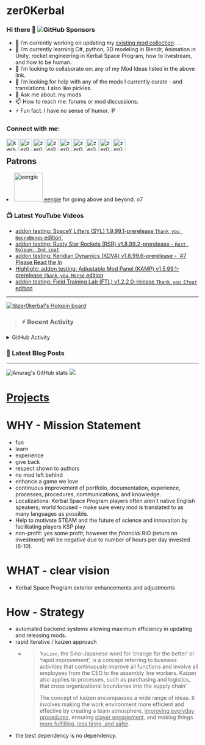 # zer0Kerbal

### Hi there 👋 ![GitHub Sponsors](https://img.shields.io/github/sponsors/zer0Kerbal?color=purple&label=Github%20Sponsors&style=social)  
- 🔭 I’m currently working on updating my [existing mod collection](https://tinyurl.com/zer0KModTracker): ...
- 🌱 I’m currently learning C#, python, 3D modeling in Blendr, Animation in Unity, rocket engineering in Kerbal Space Program, how to livestream, and how to be human.
- 👯 I’m looking to collaborate on: any of my Mod Ideas listed in the above link.
- 🤔 I’m looking for help with any of the mods I currently curate - and translations. I also like pickles.
- 💬 Ask me about: my mods 
- 📫 How to reach me: forums or mod discussions.
- ⚡ Fun fact: I have no sense of humor. :P

### Connect with me:

<!--[<img align="left" alt="kerbalspaceprogram.com" width="32px" src="https://kerbalspaceprogram.com//favicon.ico" />][website]-->
[<img align="left" alt="kerbalspaceprogram.com" width="32px" src="https://cdn.icon-icons.com/icons2/1381/PNG/32/kerbalspaceprogram_93898.png" />][website]
[<img align="left" alt="zer0Kerbal | CurseForge" width="32px" src="https://cdn.jsdelivr.net/npm/simple-icons@v3/icons/curseforge.svg" />][curseforge]
[<img align="left" alt="zer0Kerbal | Reddit" width="32px" src="https://cdn.icon-icons.com/icons2/1945/PNG/512/iconfinder-reddit-4661631_122483.png" />][reddit]
[<img align="left" alt="zer0Kerbal | Patreon" width="32px" src="https://cdn.icon-icons.com/icons2/2429/PNG/512/patreon_logo_icon_147253.png" />][patreon]
[<img align="left" alt="zer0Kerbal | YouTube" width="32px" src="https://cdn.icon-icons.com/icons2/836/PNG/512/Youtube_icon-icons.com_66802.png" />][youtube]
[<img align="left" alt="zer0Kerbal | Twitch" width="32px" src="https://cdn.icon-icons.com/icons2/2699/PNG/512/twitch_logo_icon_170383.png" />][twitch]
[<img align="left" alt="zer0Kerbal | PayPal" width="32px" src="https://cdn.icon-icons.com/icons2/2699/PNG/512/paypal_logo_icon_168055.png" />][paypal]
[<img align="left" alt="zer0Kerbal | Buy Me a Coffee" width="32px" src="https://www.buymeacoffee.com/assets/img/bmc-meta-new/new/favicon.ico" />][buymeacoffee]
<!-- [<img align="left" alt="zer0Kerbal | buy me a coffee" width="22px" src="https://cdn.jsdelivr.net/npm/simple-icons@v3/icons/buymeacoffee.svg" />][buymeacoffee] -->
[<img align="left" alt="zer0Kerbal | Twitter" width="32px" src="https://cdn.icon-icons.com/icons2/836/PNG/32/Twitter_icon-icons.com_66803.png" />][twitter]
<!-- [<img align="left" alt="zer0Kerbal | Twitter" width="22px" src="https://cdn.jsdelivr.net/npm/simple-icons@v3/icons/twitter.svg" />][twitter] -->
<br />

## Patrons

<li><a href="https://www.reddit.com/user/eengie/"><img border="0" alt="eengie" src="https://i.redd.it/snoovatar/avatars/96418e79-2cd4-4759-91c2-057701985e65.png" width="75" height="75" > eengie</a> for going above and beyond. o7</li>

### 📺 Latest YouTube Videos

<!-- YOUTUBE:START -->
- [addon testing: SpaceY Lifters &lpar;SYL&rpar; 1.9.99.1-prerelease `Thank you NecroBones` edition`](https://www.youtube.com/watch?v=Wf4b9yQIBWc)
- [addon testing: Rusty Star Rockets &lpar;RSR&rpar; v1.8.99.2-prerelease - `Rust Koleum: 2nd coat`](https://www.youtube.com/watch?v=Fk2gVzntzso)
- [addon testing: Keridian Dynamics &lpar;KDVA&rpar; v1.8.99.6-prerelease - `#7 Please Read the In](https://www.youtube.com/watch?v=TB0VfGKyDUE)
- [Highlight: addon testing: Adjustable Mod Panel &lpar;KAMP&rpar; v1.5.99.1-prerelease `Thank you Morse` edition](https://www.youtube.com/watch?v=HwfJ1EPT-H0)
- [addon testing: Field Training Lab &lpar;FTL&rpar; v1.2.2.0-release `Thank you Efour` edition](https://www.youtube.com/watch?v=3XjQHjMFCCE)
<!-- YOUTUBE:END -->

---

[![@zer0kerbal's Holopin board](https://holopin.io/api/user/board?user=zer0kerbal)](https://www.holopin.io/@zer0kerbal)

>### :zap: Recent Activity

<details>
  <summary>GitHub Activity</summary>
  
<!--START_SECTION:activity-->
1. ❗️ Opened issue [#57](https://github.com/zer0Kerbal/DropTanks/issues/57) in [zer0Kerbal/DropTanks](https://github.com/zer0Kerbal/DropTanks)
2. ❗️ Opened issue [#56](https://github.com/zer0Kerbal/DropTanks/issues/56) in [zer0Kerbal/DropTanks](https://github.com/zer0Kerbal/DropTanks)
3. ❗️ Opened issue [#55](https://github.com/zer0Kerbal/DropTanks/issues/55) in [zer0Kerbal/DropTanks](https://github.com/zer0Kerbal/DropTanks)
4. ❗️ Closed issue [#50](https://github.com/zer0Kerbal/DropTanks/issues/50) in [zer0Kerbal/DropTanks](https://github.com/zer0Kerbal/DropTanks)
5. ❗️ Closed issue [#49](https://github.com/zer0Kerbal/DropTanks/issues/49) in [zer0Kerbal/DropTanks](https://github.com/zer0Kerbal/DropTanks)
6. ❗️ Closed issue [#51](https://github.com/zer0Kerbal/DropTanks/issues/51) in [zer0Kerbal/DropTanks](https://github.com/zer0Kerbal/DropTanks)
7. ❗️ Closed issue [#52](https://github.com/zer0Kerbal/DropTanks/issues/52) in [zer0Kerbal/DropTanks](https://github.com/zer0Kerbal/DropTanks)
8. 🎉 Merged PR [#53](https://github.com/zer0Kerbal/DropTanks/pull/53) in [zer0Kerbal/DropTanks](https://github.com/zer0Kerbal/DropTanks)
9. 🗣 Commented on [#52](https://github.com/zer0Kerbal/DropTanks/issues/52) in [zer0Kerbal/DropTanks](https://github.com/zer0Kerbal/DropTanks)
10. 💪 Opened PR [#53](https://github.com/zer0Kerbal/DropTanks/pull/53) in [zer0Kerbal/DropTanks](https://github.com/zer0Kerbal/DropTanks)
<!--END_SECTION:activity-->

</details

---

### 📕 Latest Blog Posts

<!-- BLOG-POST-LIST:START -->
<!-- BLOG-POST-LIST:END -->

<!-- REDDIT-LIST:START -->
<!-- REDDIT-LIST:END -->


---

<!--- [![Anurag's GitHub stats](https://github-readme-stats.vercel.app/api?username=zer0Kerbal)](https://github.com/anuraghazra/github-readme-stats) -->
![Anurag's GitHub stats](https://github-readme-stats.vercel.app/api?username=zer0Kerbal&show_icons=true) <img src="https://github-readme-stats.vercel.app/api/top-langs/?username=zer0kerbal&layout=compact&hide_border=true&bg_color=bada55&langs_count=4">  

# [Projects](projects.md)
   
  
# WHY - Mission Statement

* fun
* learn
* experience
* give back
* respect shown to authors
* no mod left behind
* enhance a game we love
* continuous improvement of portfolio, documentation, experience, processes, procedures, communications, and knowledge.
* Localizations: Kerbal Space Program players often aren't native English speakers; world focused - make sure every mod is translated to as many languages as possible.
* Help to motivate STEAM and the future of science and innovation by facilitating players KSP play.
* non-profit: yes some profit; however the *financial* RIO (return on investment) will be negative due to number of hours per day invested (6-10).

# WHAT - clear vision

* Kerbal Space Program exterior enhancements and adjustments

# How - Strategy

* automated backend systems allowing maximum efficiency in updating and releasing mods.
* rapid iterative / kaizen approach
  * > ‘`Kaizen`, the Sino-Japanese word for ‘change for the better‘ or ‘rapid improvement’, is a concept referring to business activities that continuously improve all functions and involve all employees from the CEO to the assembly line workers. Kaizen also applies to processes, such as purchasing and logistics, that cross organizational boundaries into the supply chain’
    >
    > The concept of kaizen encompasses a wide range of ideas. It involves making the work environment more efficient and effective by creating a team atmosphere, <u>improving everyday procedures</u>, ensuring <u>player engagement</u>, and making things <u>more fulfilling, less tiring, and safer</u>.
- the best dependency is no dependency.

<!--
**zer0Kerbal/zer0Kerbal** is a ✨ _special_ ✨ repository because its `README.md` (this file) appears on your GitHub profile.
<img src="https://wakatime.com/share/@926db0f4-33a1-4545-8aa6-88d1f7186f67/18dd85d3-f64d-4bcc-a3c3-65302497efc0.svg" width=600 height=600> -->

[website]: https://forum.kerbalspaceprogram.com/index.php?/profile/190933-zer0kerbal/
[youtube]: https://www.youtube.com/@zer0Kerbal
[twitter]: https://twitter.com/zer0Kerbal
[curseforge]: https://www.curseforge.com/members/zer0kerbal/projects
[twitch]: https://www.twitch.tv/zer0kerbal

[reddit]: https://www.reddit.com/user/zer0Kerbal
[patreon]: https://www.patreon.com/zer0Kerbal
[paypal]: https://www.paypal.com/donate?hosted_button_id=DC22YHMEJREKL
[buymeacoffee]: http://buymeacoffee.com/zer0Kerbal

